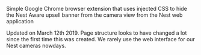 Simple Google Chrome browser extension that uses injected CSS to hide the Nest Aware upsell banner from the camera view from the Nest web application 

Updated on March 12th 2019. Page structure looks to have changed a lot since the first time this was created. We rarely use the web interface for our Nest cameras nowdays.




